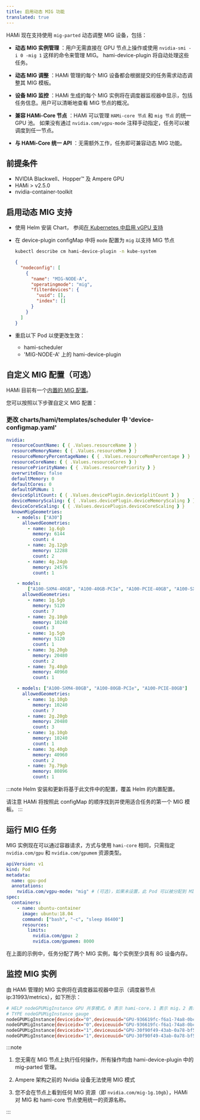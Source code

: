 ```yaml
---
title: 启用动态 MIG 功能
translated: true
---
```


HAMi 现在支持使用 `mig-parted` 动态调整 MIG 设备，包括：

- **动态 MIG 实例管理** ：用户无需直接在 GPU 节点上操作或使用 `nvidia-smi -i 0 -mig 1` 这样的命令来管理 MIG。
  hami-device-plugin 将自动处理这些任务。

- **动态 MIG 调整** ：HAMi 管理的每个 MIG 设备都会根据提交的任务需求动态调整其 MIG 模板。

- **设备 MIG 监控** ：HAMi 生成的每个 MIG 实例将在调度器监视器中显示，包括任务信息。用户可以清晰地查看 MIG 节点的概况。

- **兼容 HAMi-Core 节点** ：HAMi 可以管理 `HAMi-core 节点` 和 `mig 节点` 的统一 GPU 池。
  如果没有通过 `nvidia.com/vgpu-mode` 注释手动指定，任务可以被调度到任一节点。

- **与 HAMi-Core 统一 API** ：无需额外工作，任务即可兼容动态 MIG 功能。

## 前提条件

- NVIDIA Blackwell、Hopper™ 及 Ampere GPU
- HAMi > v2.5.0
- nvidia-container-toolkit

## 启用动态 MIG 支持

- 使用 Helm 安装 Chart，
  参阅[在 Kubernetes 中启用 vGPU 支持](https://github.com/Project-HAMi/HAMi#enabling-vgpu-support-in-kubernetes)

- 在 device-plugin configMap 中将 `mode` 配置为 `mig` 以支持 MIG 节点

  ```bash
  kubectl describe cm hami-device-plugin -n kube-system
  ```

  ```json
  {
    "nodeconfig": [
      {
        "name": "MIG-NODE-A",
        "operatingmode": "mig",
        "filterdevices": {
          "uuid": [],
          "index": []
        }
      }
    ]
  }
  ```

- 重启以下 Pod 以使更改生效：
  - hami-scheduler
  - 'MIG-NODE-A' 上的 hami-device-plugin

## 自定义 MIG 配置（可选）

HAMi 目前有一个[内置的 MIG 配置](https://github.com/Project-HAMi/HAMi/blob/master/charts/hami/templates/scheduler/device-configmap.yaml)。

您可以按照以下步骤自定义 MIG 配置：

### 更改 charts/hami/templates/scheduler 中 'device-configmap.yaml'

```yaml
nvidia:
  resourceCountName: { { .Values.resourceName } }
  resourceMemoryName: { { .Values.resourceMem } }
  resourceMemoryPercentageName: { { .Values.resourceMemPercentage } }
  resourceCoreName: { { .Values.resourceCores } }
  resourcePriorityName: { { .Values.resourcePriority } }
  overwriteEnv: false
  defaultMemory: 0
  defaultCores: 0
  defaultGPUNum: 1
  deviceSplitCount: { { .Values.devicePlugin.deviceSplitCount } }
  deviceMemoryScaling: { { .Values.devicePlugin.deviceMemoryScaling } }
  deviceCoreScaling: { { .Values.devicePlugin.deviceCoreScaling } }
  knownMigGeometries:
    - models: ["A30"]
      allowedGeometries:
        - name: 1g.6gb
          memory: 6144
          count: 4
        - name: 2g.12gb
          memory: 12288
          count: 2
        - name: 4g.24gb
          memory: 24576
          count: 1

    - models:
        ["A100-SXM4-40GB", "A100-40GB-PCIe", "A100-PCIE-40GB", "A100-SXM4-40GB"]
      allowedGeometries:
        - name: 1g.5gb
          memory: 5120
          count: 7
        - name: 2g.10gb
          memory: 10240
          count: 3
        - name: 1g.5gb
          memory: 5120
          count: 1
        - name: 3g.20gb
          memory: 20480
          count: 2
        - name: 7g.40gb
          memory: 40960
          count: 1

    - models: ["A100-SXM4-80GB", "A100-80GB-PCIe", "A100-PCIE-80GB"]
      allowedGeometries:
        - name: 1g.10gb
          memory: 10240
          count: 7
        - name: 2g.20gb
          memory: 20480
          count: 3
        - name: 1g.10gb
          memory: 10240
          count: 1
        - name: 3g.40gb
          memory: 40960
          count: 2
        - name: 7g.79gb
          memory: 80896
          count: 1
```

:::note
Helm 安装和更新将基于此文件中的配置，覆盖 Helm 的内置配置。

请注意 HAMi 将按照此 configMap 的顺序找到并使用适合任务的第一个 MIG 模板。
:::

## 运行 MIG 任务

MIG 实例现在可以通过容器请求，方式与使用 `hami-core` 相同，只需指定 `nvidia.com/gpu` 和 `nvidia.com/gpumem` 资源类型。

```yaml
apiVersion: v1
kind: Pod
metadata:
  name: gpu-pod
  annotations:
    nvidia.com/vgpu-mode: "mig" # (可选)，如果未设置，此 Pod 可以被分配到 MIG 实例或 hami-core 实例
spec:
  containers:
    - name: ubuntu-container
      image: ubuntu:18.04
      command: ["bash", "-c", "sleep 86400"]
      resources:
        limits:
          nvidia.com/gpu: 2
          nvidia.com/gpumem: 8000
```

在上面的示例中，任务分配了两个 MIG 实例，每个实例至少具有 8G 设备内存。

## 监控 MIG 实例

由 HAMi 管理的 MIG 实例将在调度器监视器中显示（调度器节点 ip:31993/metrics），如下所示：

```bash
# HELP nodeGPUMigInstance GPU 共享模式。0 表示 hami-core，1 表示 mig，2 表示 mps
# TYPE nodeGPUMigInstance gauge
nodeGPUMigInstance{deviceidx="0",deviceuuid="GPU-936619fc-f6a1-74a8-0bc6-ecf6b3269313",migname="3g.20gb-0",nodeid="aio-node15",zone="vGPU"} 1
nodeGPUMigInstance{deviceidx="0",deviceuuid="GPU-936619fc-f6a1-74a8-0bc6-ecf6b3269313",migname="3g.20gb-1",nodeid="aio-node15",zone="vGPU"} 0
nodeGPUMigInstance{deviceidx="1",deviceuuid="GPU-30f90f49-43ab-0a78-bf5c-93ed41ef2da2",migname="3g.20gb-0",nodeid="aio-node15",zone="vGPU"} 1
nodeGPUMigInstance{deviceidx="1",deviceuuid="GPU-30f90f49-43ab-0a78-bf5c-93ed41ef2da2",migname="3g.20gb-1",nodeid="aio-node15",zone="vGPU"} 1
```

:::note

1. 您无需在 MIG 节点上执行任何操作，所有操作均由 hami-device-plugin 中的 mig-parted 管理。

2. Ampere 架构之前的 Nvidia 设备无法使用 MIG 模式

3. 您不会在节点上看到任何 MIG 资源（即 `nvidia.com/mig-1g.10gb`），HAMi 对 MIG 和 hami-core 节点使用统一的资源名称。

:::
